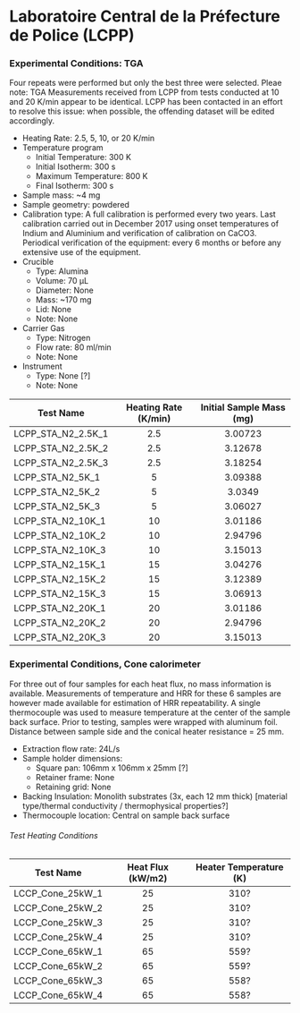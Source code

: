 # Laboratoire Central de la Préfecture de Police (LCPP)

### Experimental Conditions: TGA
Four repeats were performed but only the best three were selected.
Pleae note: TGA Measurements received from LCPP from tests conducted at 10 and 20 K/min appear to be identical. LCPP has been contacted in an effort to resolve this issue: when possible, the offending dataset will be edited accordingly.

* Heating Rate: 2.5, 5, 10, or 20 K/min
* Temperature program
  - Initial Temperature: 300 K
  - Initial Isotherm: 300 s
  - Maximum Temperature: 800 K
  - Final Isotherm: 300 s
* Sample mass: ~4 mg
* Sample geometry: powdered
* Calibration type: A full calibration is performed every two years. Last calibration carried out in December 2017 using onset temperatures of Indium and Aluminium and verification of calibration on CaCO3. Periodical verification of the equipment: every 6 months or before any extensive use of the equipment.
* Crucible
  - Type: Alumina
  - Volume: 70 µL
  - Diameter: None
  - Mass: ~170 mg
  - Lid: None
  - Note: None
* Carrier Gas
  - Type: Nitrogen
  - Flow rate: 80 ml/min
  - Note: None
* Instrument
  - Type: None [?]
  - Note: None

| Test Name | Heating Rate (K/min) |  Initial Sample Mass (mg) |
| --------- | :----: | :------------------------:|
|LCPP\_STA\_N2\_2.5K\_1 |  2.5  | 3.00723|  
|LCPP\_STA\_N2\_2.5K\_2 |  2.5  | 3.12678|  
|LCPP\_STA\_N2\_2.5K\_3 |  2.5  | 3.18254|  
|LCPP\_STA\_N2\_5K\_1  |  5  | 3.09388|  
|LCPP\_STA\_N2\_5K\_2  |  5  | 3.0349|  
|LCPP\_STA\_N2\_5K\_3  |  5  | 3.06027|  
|LCPP\_STA\_N2\_10K\_1 |  10  | 3.01186|  
|LCPP\_STA\_N2\_10K\_2 |  10  | 2.94796|  
|LCPP\_STA\_N2\_10K\_3 |  10  | 3.15013|  
|LCPP\_STA\_N2\_15K\_1 |  15  | 3.04276|  
|LCPP\_STA\_N2\_15K\_2 |  15  | 3.12389|  
|LCPP\_STA\_N2\_15K\_3 |  15  | 3.06913|  
|LCPP\_STA\_N2\_20K\_1 |  20  | 3.01186|  
|LCPP\_STA\_N2\_20K\_2 |  20  | 2.94796|  
|LCPP\_STA\_N2\_20K\_3 |  20  | 3.15013|  



### Experimental Conditions, Cone calorimeter
For three out of four samples for each heat flux, no mass information is available. Measurements of temperature and HRR for these 6 samples are however made available for estimation of HRR repeatability. A single thermocouple was used to measure temperature at the center of the sample back surface. Prior to testing, samples were wrapped with aluminum foil. Distance between sample side and the conical heater resistance = 25 mm.

* Extraction flow rate: 24L/s
* Sample holder dimensions:
    - Square pan: 106mm x 106mm x 25mm [?]
    - Retainer frame: None
    - Retaining grid: None
* Backing Insulation: Monolith substrates (3x, each 12 mm thick) [material type/thermal conductivity / thermophysical properties?]
* Thermocouple location: Central on sample back surface

###### Test Heating Conditions  
|Test Name | Heat Flux (kW/m2)| Heater Temperature (K)
|----------|:------:| :---: |
|LCCP\_Cone\_25kW\_1 | 25| 310?  |
|LCCP\_Cone\_25kW\_2 | 25| 310?|
|LCCP\_Cone\_25kW\_3 | 25| 310?|
|LCCP\_Cone\_25kW\_4 | 25| 310?|
|LCCP\_Cone\_65kW\_1 | 65| 559? |
|LCCP\_Cone\_65kW\_2 | 65| 559?|
|LCCP\_Cone\_65kW\_3 | 65| 558? |
|LCCP\_Cone\_65kW\_4 | 65| 558?|
